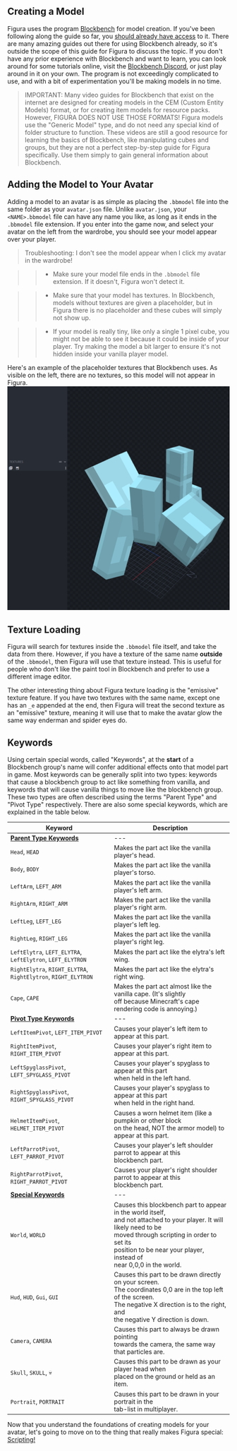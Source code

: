 ## Creating a Model

Figura uses the program [Blockbench](https://www.blockbench.net/) for model creation. If you've been following along the guide so far, you [should already have access](../mod_setup.md) to it. There are many amazing guides out there for using Blockbench already, so it's outside the scope of this guide for Figura to discuss the topic. If you don't have any prior experience with Blockbench and want to learn, you can look around for some tutorials online, visit the [Blockbench Discord](http://discord.blockbench.net), or just play around in it on your own. The program is not exceedingly complicated to use, and with a bit of experimentation you'll be making models in no time.

> IMPORTANT: Many video guides for Blockbench that exist on the internet are designed for creating models in the CEM (Custom Entity Models) format, or for creating item models for resource packs. However, FIGURA DOES NOT USE THOSE FORMATS! Figura models use the "Generic Model" type, and do not need any special kind of folder structure to function. These videos are still a good resource for learning the basics of Blockbench, like manipulating cubes and groups, but they are not a perfect step-by-step guide for Figura specifically. Use them simply to gain general information about Blockbench.

## Adding the Model to Your Avatar

Adding a model to an avatar is as simple as placing the `.bbmodel` file into the same folder as your `avatar.json` file. Unlike `avatar.json`, your `<NAME>.bbmodel` file can have any name you like, as long as it ends in the `.bbmodel` file extension. If you enter into the game now, and select your avatar on the left from the wardrobe, you should see your model appear over your player.

> Troubleshooting: I don't see the model appear when I click my avatar in the wardrobe!

> > * Make sure your model file ends in the `.bbmodel` file extension. If it doesn't, Figura won't detect it.

> > * Make sure that your model has textures. In Blockbench, models without textures are given a placeholder, but in Figura there is no placeholder and these cubes will simply not show up.

> > * If your model is really tiny, like only a single 1 pixel cube, you might not be able to see it because it could be inside of your player. Try making the model a bit larger to ensure it's not hidden inside your vanilla player model.

Here's an example of the placeholder textures that Blockbench uses. As visible on the left, there are no textures, so this model will not appear in Figura.
![Blockbench placeholder textures](p2_placeholder_texture.png)

## Texture Loading

Figura will search for textures inside the `.bbmodel` file itself, and take the data from there. However, if you have a texture of the same name **outside** of the `.bbmodel`, then Figura will use that texture instead. This is useful for people who don't like the paint tool in Blockbench and prefer to use a different image editor.

The other interesting thing about Figura texture loading is the "emissive" texture feature. If you have two textures with the same name, except one has an `_e` appended at the end, then Figura will treat the second texture as an "emissive" texture, meaning it will use that to make the avatar glow the same way enderman and spider eyes do.

## Keywords

Using certain special words, called "Keywords", at the **start** of a Blockbench group's name will confer additional effects onto that model part in game. Most keywords can be generally split into two types: keywords that cause a blockbench group to act like something from vanilla, and keywords that will cause vanilla things to move like the blockbench group. These two types are often described using the terms "Parent Type" and "Pivot Type" respectively. There are also some special keywords, which are explained in the table below.

| Keyword | Description |
|---|---|
| <u>**Parent Type Keywords**</u> | --- |
| `Head`, `HEAD` | Makes the part act like the vanilla player's head. |
| `Body`, `BODY` | Makes the part act like the vanilla player's torso. |
| `LeftArm`, `LEFT_ARM` | Makes the part act like the vanilla player's left arm. |
| `RightArm`, `RIGHT_ARM` | Makes the part act like the vanilla player's right arm. |
| `LeftLeg`, `LEFT_LEG` | Makes the part act like the vanilla player's left leg. |
| `RightLeg`, `RIGHT_LEG` | Makes the part act like the vanilla player's right leg. |
| `LeftElytra`, `LEFT_ELYTRA`, <br />`LeftElytron`,  `LEFT_ELYTRON` | Makes the part act like the elytra's left wing. |
| `RightElytra`, `RIGHT_ELYTRA`, <br />`RightElytron`, `RIGHT_ELYTRON` | Makes the part act like the elytra's right wing. |
| `Cape`, `CAPE` | Makes the part act almost like the vanilla cape.  (It's slightly<br /> off because Minecraft's cape rendering code is annoying.) |
| <u>**Pivot Type Keywords**</u> | --- |
| `LeftItemPivot`, `LEFT_ITEM_PIVOT` | Causes your player's left item to appear at this part. |
| `RightItemPivot`, `RIGHT_ITEM_PIVOT` | Causes your player's right item to appear at this part. |
| `LeftSpyglassPivot`, `LEFT_SPYGLASS_PIVOT` | Causes your player's spyglass to appear at this part<br />  when held in the left hand. |
| `RightSpyglassPivot`, `RIGHT_SPYGLASS_PIVOT` | Causes your player's spyglass to appear at this part<br />  when held in the right hand. |
| `HelmetItemPivot`, `HELMET_ITEM_PIVOT` | Causes a worn helmet item (like a pumpkin or other block <br /> on the head, NOT the armor model) to appear at this part. |
| `LeftParrotPivot`, `LEFT_PARROT_PIVOT` | Causes your player's left shoulder parrot to appear at this<br /> blockbench part. |
| `RightParrotPivot`, `RIGHT_PARROT_PIVOT` | Causes your player's right shoulder parrot to appear at this<br /> blockbench part. |
| <u>**Special Keywords**</u> | --- |
| `World`, `WORLD` | Causes this blockbench part to appear in the world itself,<br />  and not attached to your player. It will likely need to be <br /> moved through scripting in order to set its <br />position to be near your player, instead of <br /> near 0,0,0 in the world. |
| `Hud`, `HUD`, `Gui`, `GUI` | Causes this part to be drawn directly on your screen.<br /> The coordinates 0,0 are in the top left of the screen. <br /> The negative X direction is to the right, and <br /> the negative Y direction is down. |
| `Camera`, `CAMERA` | Causes this part to always be drawn pointing <br /> towards the camera, the same way that particles are. |
| `Skull`, `SKULL`, &#x1F480; | Causes this part to be drawn as your player head when <br /> placed on the ground or held as an item. |
| `Portrait`, `PORTRAIT` | Causes this part to be drawn in your portrait in the <br /> tab-list in multiplayer. |

Now that you understand the foundations of creating models for your avatar, let's going to move on to the thing that really makes Figura special: [Scripting!](p3_lua_start.md)
